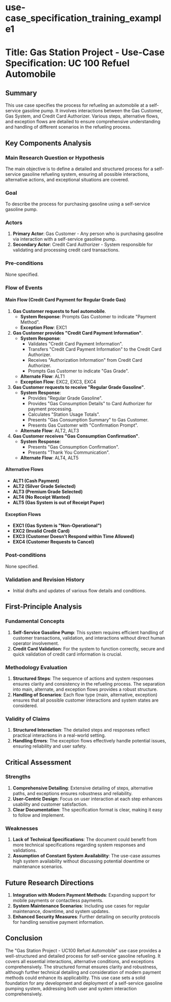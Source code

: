 # use-case_specification_training_example1

# Title: Gas Station Project - Use-Case Specification: UC 100 Refuel Automobile

## Summary
This use case specifies the process for refueling an automobile at a self-service gasoline pump. It involves interactions between the Gas Customer, Gas System, and Credit Card Authorizer. Various steps, alternative flows, and exception flows are detailed to ensure comprehensive understanding and handling of different scenarios in the refueling process.

## Key Components Analysis

### Main Research Question or Hypothesis
The main objective is to define a detailed and structured process for a self-service gasoline refueling system, ensuring all possible interactions, alternative actions, and exceptional situations are covered.

### Goal
To describe the process for purchasing gasoline using a self-service gasoline pump.

### Actors
1. **Primary Actor**: Gas Customer - Any person who is purchasing gasoline via interaction with a self-service gasoline pump.
2. **Secondary Actor**: Credit Card Authorizer - System responsible for validating and processing credit card transactions.

### Pre-conditions
None specified.

### Flow of Events

#### Main Flow (Credit Card Payment for Regular Grade Gas)
1. **Gas Customer requests to fuel automobile**.
   - **System Response**: Prompts Gas Customer to indicate "Payment Method".
   - **Exception Flow**: EXC1
2. **Gas Customer provides "Credit Card Payment Information"**.
   - **System Response**:
     - Validates "Credit Card Payment Information".
     - Transfers "Credit Card Payment Information" to the Credit Card Authorizer.
     - Receives "Authorization Information" from Credit Card Authorizer.
     - Prompts Gas Customer to indicate "Gas Grade".
   - **Alternate Flow**: ALT1
   - **Exception Flow**: EXC2, EXC3, EXC4
3. **Gas Customer requests to receive "Regular Grade Gasoline"**.
   - **System Response**:
     - Provides "Regular Grade Gasoline".
     - Provides "Gas Consumption Details" to Card Authorizer for payment processing.
     - Calculates "Station Usage Totals".
     - Presents "Gas Consumption Summary" to Gas Customer.
     - Presents Gas Customer with "Confirmation Prompt".
   - **Alternate Flow**: ALT2, ALT3
4. **Gas Customer receives "Gas Consumption Confirmation"**.
   - **System Response**:
     - Presents "Gas Consumption Confirmation".
     - Presents "Thank You Communication".
   - **Alternate Flow**: ALT4, ALT5

#### Alternative Flows
- **ALT1 (Cash Payment)**
- **ALT2 (Silver Grade Selected)**
- **ALT3 (Premium Grade Selected)**
- **ALT4 (No Receipt Wanted)**
- **ALT5 (Gas System is out of Receipt Paper)**

#### Exception Flows
- **EXC1 (Gas System is "Non-Operational")**
- **EXC2 (Invalid Credit Card)**
- **EXC3 (Customer Doesn’t Respond within Time Allowed)**
- **EXC4 (Customer Requests to Cancel)**

### Post-conditions
None specified.

### Validation and Revision History
- Initial drafts and updates of various flow details and conditions.

## First-Principle Analysis

### Fundamental Concepts

1. **Self-Service Gasoline Pump**: This system requires efficient handling of customer transactions, validation, and interactions without direct human operator involvement.
2. **Credit Card Validation**: For the system to function correctly, secure and quick validation of credit card information is crucial.

### Methodology Evaluation

1. **Structured Steps**: The sequence of actions and system responses ensures clarity and consistency in the refueling process. The separation into main, alternate, and exception flows provides a robust structure.
2. **Handling of Scenarios**: Each flow type (main, alternative, exception) ensures that all possible customer interactions and system states are considered.

### Validity of Claims

1. **Structured Interaction**: The detailed steps and responses reflect practical interactions in a real-world setting.
2. **Handling Errors**: The exception flows effectively handle potential issues, ensuring reliability and user safety.

## Critical Assessment

### Strengths

1. **Comprehensive Detailing**: Extensive detailing of steps, alternative paths, and exceptions ensures robustness and reliability.
2. **User-Centric Design**: Focus on user interaction at each step enhances usability and customer satisfaction.
3. **Clear Documentation**: The specification format is clear, making it easy to follow and implement.

### Weaknesses

1. **Lack of Technical Specifications**: The document could benefit from more technical specifications regarding system responses and validations.
2. **Assumption of Constant System Availability**: The use-case assumes high system availability without discussing potential downtime or maintenance scenarios.

## Future Research Directions

1. **Integration with Modern Payment Methods**: Expanding support for mobile payments or contactless payments.
2. **System Maintenance Scenarios**: Including use cases for regular maintenance, downtime, and system updates.
3. **Enhanced Security Measures**: Further detailing on security protocols for handling sensitive payment information.

## Conclusion

The "Gas Station Project - UC100 Refuel Automobile" use case provides a well-structured and detailed process for self-service gasoline refueling. It covers all essential interactions, alternative conditions, and exceptions comprehensively. The structured format ensures clarity and robustness, although further technical detailing and consideration of modern payment methods could enhance its applicability. This use case sets a solid foundation for any development and deployment of a self-service gasoline pumping system, addressing both user and system interaction comprehensively.